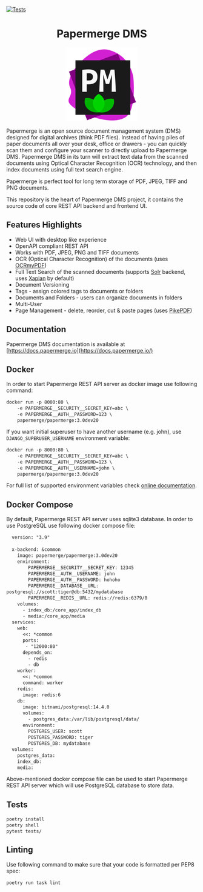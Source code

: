 [![Tests](https://github.com/papermerge/papermerge-core/actions/workflows/tests.yml/badge.svg)](https://github.com/papermerge/papermerge-core/actions/workflows/tests.yml)

<h1 align="center">Papermerge DMS</h1>

<p align="center">
<img src="./artwork/logo.png" />
</p>

Papermerge is an open source document management system (DMS) designed for
digital archives (think PDF files).
Instead of having piles of paper documents all over your desk,
office or drawers - you can quickly scan them and configure your scanner to directly upload to
Papermerge DMS. Papermerge DMS in its turn will extract text data from the
scanned documents using Optical Character Recognition (OCR) technology, and then
index documents using full text search engine. 

Papermerge is perfect tool for long term storage of PDF, JPEG, TIFF and PNG
documents.

This repository is the heart of Papermerge DMS project, it contains the source code of core REST API backend and frontend UI.

## Features Highlights

* Web UI with desktop like experience
* OpenAPI compliant REST API
* Works with PDF, JPEG, PNG and TIFF documents
* OCR (Optical Character Recognition) of the documents (uses [OCRmyPDF](https://github.com/ocrmypdf/OCRmyPDF))
* Full Text Search of the scanned documents (supports [Solr](https://solr.apache.org/) backend, uses [Xapian](https://getting-started-with-xapian.readthedocs.io/en/latest/) by default)
* Document Versioning
* Tags - assign colored tags to documents or folders
* Documents and Folders - users can organize documents in folders
* Multi-User
* Page Management - delete, reorder, cut & paste pages (uses [PikePDF](https://github.com/pikepdf/pikepdf))

## Documentation

Papermerge DMS documentation is available at [https://docs.papermerge.io](https://docs.papermerge.io/)

## Docker

In order to start Papermerge REST API server as docker image use following command:

    docker run -p 8000:80 \
        -e PAPERMERGE__SECURITY__SECRET_KEY=abc \
        -e PAPERMERGE__AUTH__PASSWORD=123 \
        papermerge/papermerge:3.0dev20


If you want initial superuser to have another username (e.g. john), use
`DJANGO_SUPERUSER_USERNAME` environment variable:

    docker run -p 8000:80 \
        -e PAPERMERGE__SECURITY__SECRET_KEY=abc \
        -e PAPERMERGE__AUTH__PASSWORD=123 \
        -e PAPERMERGE__AUTH__USERNAME=john \
        papermerge/papermerge:3.0dev20

For full list of supported environment variables check [online documentation](https://docs.papermerge.io/Settings/index.html).

## Docker Compose

By default, Papermerge REST API server uses sqlite3 database. In order to use PostgreSQL use following docker compose file:

      version: "3.9"

      x-backend: &common
        image: papermerge/papermerge:3.0dev20
        environment:
            PAPERMERGE__SECURITY__SECRET_KEY: 12345
            PAPERMERGE__AUTH__USERNAME: john
            PAPERMERGE__AUTH__PASSWORD: hohoho
            PAPERMERGE__DATABASE__URL: postgresql://scott:tiger@db:5432/mydatabase
            PAPERMERGE__REDIS__URL: redis://redis:6379/0
        volumes:
          - index_db:/core_app/index_db
          - media:/core_app/media
      services:
        web:
          <<: *common
          ports:
           - "12000:80"
          depends_on:
            - redis
            - db
        worker:
          <<: *common
          command: worker
        redis:
          image: redis:6
        db:
          image: bitnami/postgresql:14.4.0
          volumes:
            - postgres_data:/var/lib/postgresql/data/
          environment:
            POSTGRES_USER: scott
            POSTGRES_PASSWORD: tiger
            POSTGRES_DB: mydatabase
      volumes:
        postgres_data:
        index_db:
        media:

Above-mentioned docker compose file can be used to start Papermerge REST API
server which will use PostgreSQL database to store data.


## Tests

    poetry install
    poetry shell
    pytest tests/

## Linting

Use following command to make sure that your code is formatted per PEP8 spec:

    poetry run task lint
